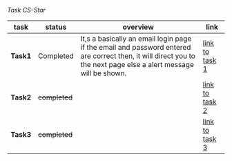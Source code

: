 _Task CS-Star_

|task | status | overview | link
|-----|--------|----------|-----
|__Task1__|Completed|It,s a basically an email login page if the email and password entered are correct then, it will direct you to the next page else a alert message will be shown.| [link to task 1](https://devtechnocode.github.io/practice-tasks/task1)
|__Task2__|~~completed~~||[link to task 2](https://devtechnocode.github.io/practice-tasks/task2)
|__Task3__|~~completed~~||[link to task 3](https://devtechnocode.github.io/practice-tasks/task3)
